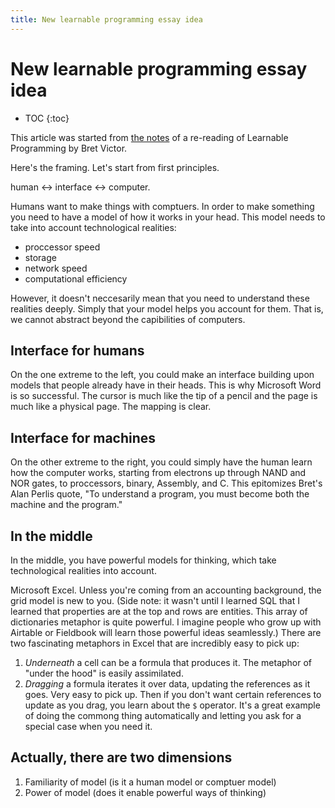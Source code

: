 ```yaml
---
title: New learnable programming essay idea
---
```


# New learnable programming essay idea


* TOC
{:toc}

This article was started from [the notes](/notes/bret-victor/learnable-programming) of a re-reading of Learnable Programming by Bret Victor.

Here's the framing. Let's start from first principles.

human <-> interface <-> computer.

Humans want to make things with comptuers. In order to make something you need to have a model of how it works in your head. This model needs to take into account technological realities:

* proccessor speed
* storage
* network speed
* computational efficiency

However, it doesn't neccesarily mean that you need to understand these realities deeply. Simply that your model helps you account for them. That is, we cannot abstract beyond the capibilities of computers. 

## Interface for humans

On the one extreme to the left, you could make an interface building upon models that people already have in their heads. This is why Microsoft Word is so successful. The cursor is much like the tip of a pencil and the page is much like a physical page. The mapping is clear.

## Interface for machines

On the other extreme to the right, you could simply have the human learn how the computer works, starting from electrons up through NAND and NOR gates, to proccessors, binary, Assembly, and C. This epitomizes Bret's Alan Perlis quote, "To understand a program, you must become both the machine and the program."

## In the middle 

In the middle, you have powerful models for thinking, which take technological realities into account.

Microsoft Excel. Unless you're coming from an accounting background, the grid model is new to you. (Side note: it wasn't until I learned SQL that I learned that properties are at the top and rows are entities. This array of dictionaries metaphor is quite powerful. I imagine people who grow up with Airtable or Fieldbook will learn those powerful ideas seamlessly.) There are two fascinating metaphors in Excel that are incredibly easy to pick up:

1. *Underneath* a cell can be a formula that produces it. The metaphor of "under the hood" is easily assimilated.
2. *Dragging* a formula iterates it over data, updating the references as it goes. Very easy to pick up. Then if you don't want certain references to update as you drag, you learn about the `$` operator. It's a great example of doing the commong thing automatically and letting you ask for a special case when you need it.

## Actually, there are two dimensions

1. Familiarity of model (is it a human model or comptuer model)
2. Power of model (does it enable powerful ways of thinking)

<script>

(function(i,s,o,g,r,a,m){i['GoogleAnalyticsObject']=r;i[r]=i[r]||function(){
(i[r].q=i[r].q||[]).push(arguments)},i[r].l=1*new Date();a=s.createElement(o),
m=s.getElementsByTagName(o)[0];a.async=1;a.src=g;m.parentNode.insertBefore(a,m)
})(window,document,'script','https://www.google-analytics.com/analytics.js','ga');

ga('create', 'UA-103157758-1', 'auto');
ga('send', 'pageview');

</script>
<script repoPath="stevekrouse/futureofcoding.org" type="text/javascript" src="/unbreakable-links/index.js"></script>
